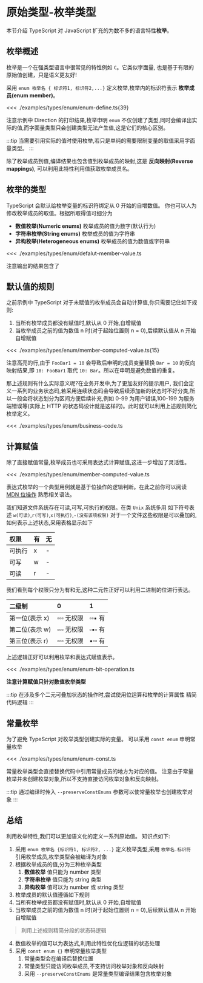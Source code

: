 # 原始类型-枚举类型

本节介绍 TypeScript 对 JavaScript 扩充的为数不多的语言特性**枚举**。

## 枚举概述
枚举是一个在强类型语言中很常见的特性例如 `C`。它类似字面量,
也是基于有限的原始值创建，只是语义更友好!

采用 `enum 枚举名 { 标识符1, 标识符2,...}` 定义枚举,枚举内的标识符表示 **枚举成员(enum member)**。

<<< ./examples/types/enum/enum-define.ts{39}

注意示例中 Direction 的打印结果,枚举申明 `enum` 不仅创建了类型,同时会编译出实际的值,而字面量类型只会创建类型无法产生值,这是它们的核心区别。

:::tip
当需要引用实际的值时使用枚举,若只是单纯的需要限制变量的取值采用字面量类型。
:::

除了枚举成员到值,编译结果也包含值到枚举成员的映射,这是 **反向映射(Reverse mappings)**, 可以利用此特性利用值获取枚举成员名。

## 枚举的类型
TypeScript 会默认给枚举变量的标识符绑定从 0 开始的自增数值。
你也可以人为修改枚举成员的取值。根据所取得值可细分为

* **数值枚举(Numeric enums)** 枚举成员的值为数字(默认行为)
* **字符串枚举(String enums)** 枚举成员的值为字符串
* **异构枚举(Heterogeneous enums)** 枚举成员的值为数值或字符串
  
<<< ./examples/types/enum/defalut-member-value.ts


注意输出的结果包含了

## 默认值的规则
之前示例中 TypeScript 对于未赋值的枚举成员会自动计算值,你只需要记住如下规则:

1. 当所有枚举成员都没有赋值时,默认从 0 开始,自增赋值
2. 当枚举成员之前的值为数值 n 时(对于起始位置则 n = 0),后续默认值从 n 开始自增赋值


<<< ./examples/types/enum/member-computed-value.ts{15}

注意高亮的行,由于 `FooBar1 = 10` 会导致后申明的成员变量替换 `Bar = 10` 的反向映射结果,即 `10: FooBar1` 取代 `10: Bar`。所以在申明是避免数值的重复。

那上述规则有什么实际意义呢?在业务开发中,为了更加友好的提示用户,
我们会定义一系列的业务状态码,若采用连续状态码会导致后续添加新的状态时不好分类,所以一般会将状态划分为区间方便后续补充,例如 0-99 为用户错误,100-199 为服务端错误等(实际上 HTTP 的状态码设计就是这样的)。此时就可以利用上述规则简化枚举定义。

<<< ./examples/types/enum/business-code.ts

## 计算赋值
除了直接赋值常量,枚举成员也可采用表达式计算赋值,这进一步增加了灵活性。

<<< ./examples/types/enum/member-computed-value.ts

表达式枚举的一个典型用例就是基于位操作的逻辑判断。在此之前你可以阅读 [MDN 位操作](https://developer.mozilla.org/zh-CN/docs/Web/JavaScript/Reference/Operators/Bitwise_Operators) 熟悉相关语法。

我们知道文件系统存在可读,可写,可执行的权限。在类 `Unix` 系统多用 如下符号表述 `w(可读)`,`r(可写)`,`x(可执行)`,`-(没有该项权限)` 对于一个文件这些权限是可以叠加的,如何表示上述状态,采用表格显示如下

| 权限   | 有   | 无   |
| :----- | :--- | :--- |
| 可执行 | x    | -    |
| 可写   | w    | -    |
| 可读   | r    | -    |

我们看到每个权限只分为有和无,这种二元性正好可以利用二进制的位进行表达。

| 二级制         | 0             | 1         |
| :------------- | :------------ | :-------- |
| 第一位(表示 x) | ▫️▫️▫️ 无权限 | ▫️▫️▪️ 有 |
| 第二位(表示 w) | ▫️▫️▫️ 无权限 | ▫️▪️▫️ 有 |
| 第三位(表示 r) | ▫️▫️▫️ 无权限 | ▪️▫️▫️ 有 |

上述逻辑正好可以利用枚举和表达式赋值表示。

<<< ./examples/types/enum/enum-bit-operation.ts

**注意计算赋值只针对数值枚举类型**

:::tip
在涉及多个二元可叠加状态的操作时,尝试使用位运算和枚举的计算属性
精简代码逻辑
:::

## 常量枚举
为了避免 TypeScript 对枚举类型创建实际的变量。
可以采用 `const enum` 申明常量枚举

<<< ./examples/types/enum/enum-const.ts

常量枚举类型会直接替换代码中引用常量成员的地方为对应的值。
注意由于常量枚举并未创建枚举对象,所以不支持直接访问枚举对象和反向映射。

:::tip
通过编译时传入 `--preserveConstEnums` 参数可以使常量枚举也创建枚举对象
:::

## 总结
利用枚举特性,我们可以更加语义化的定义一系列原始值。
知识点如下:

1. 采用 `enum 枚举名 {标识符1, 标识符2, ...}` 定义枚举类型,采用 `枚举名.标识符` 引用枚举成员,枚举类型会被编译为对象
2. 根据枚举成员的值,分为三种枚举类型
   1. **数值枚举** 值只能为 number 类型
   2. **字符串枚举** 值只能为 string 类型
   3. **异构枚举** 值可以为 number 或 string 类型
3. 枚举成员的默认值遵循如下规则
  1. 当所有枚举成员都没有赋值时,默认从 0 开始,自增赋值
  2. 当枚举成员之前的值为数值 n 时(对于起始位置则 n = 0),后续默认值从 n 开始自增赋值
  > 利用上述规则精简分段的状态码逻辑
4. 数值枚举的值可以为表达式,利用此特性优化位逻辑的状态处理
5. 采用 `const enum {}` 申明常量枚举类型
   1. 常量类型会在编译后替换位置
   2. 常量类型只能访问枚举成员,不支持访问枚举对象和反向映射
   3. 采用 `--preserveConstEnums` 是常量类型编译结果包含枚举对象